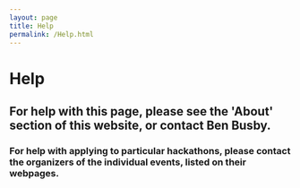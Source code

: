 ```yaml
---
layout: page
title: Help
permalink: /Help.html
---
```


# Help

## For help with this page, please see the 'About' section of this website, or contact Ben Busby.  

### For help with applying to particular hackathons, please contact the organizers of the individual events, listed on their webpages.  


